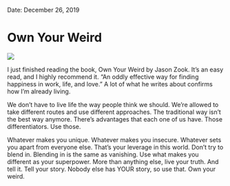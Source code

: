 
Date: December 26, 2019

# Own Your Weird

![](https://i.imgur.com/A9zFRsR.jpg)

I just finished reading the book, Own Your Weird by Jason Zook. It’s an easy read, and I highly recommend it. “An oddly effective way for finding happiness in work, life, and love.” A lot of what he writes about confirms how I’m already living.

We don’t have to live life the way people think we should. We’re allowed to take different routes and use different approaches. The traditional way isn’t the best way anymore. There’s advantages that each one of us have. Those differentiators. Use those.

Whatever makes you unique. Whatever makes you insecure. Whatever sets you apart from everyone else. That’s your leverage in this world. Don’t try to blend in. Blending in is the same as vanishing. Use what makes you different as your superpower. More than anything else, live your truth. And tell it. Tell your story. Nobody else has YOUR story, so use that. Own your weird.